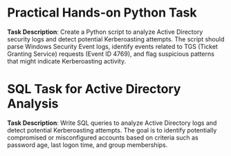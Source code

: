 # Practical Hands-on Python Task

**Task Description**: Create a Python script to analyze Active Directory security logs and detect potential Kerberoasting attempts. The script should parse Windows Security Event logs, identify events related to TGS (Ticket Granting Service) requests (Event ID 4769), and flag suspicious patterns that might indicate Kerberoasting activity.

# SQL Task for Active Directory Analysis
**Task Description**: Write SQL queries to analyze Active Directory logs and detect potential Kerberoasting attempts. The goal is to identify potentially compromised or misconfigured accounts based on criteria such as password age, last logon time, and group memberships.
